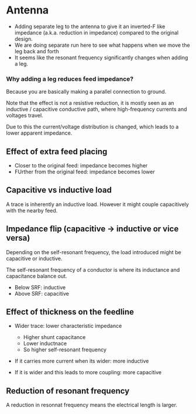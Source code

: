 # Antenna
- Adding separate leg to the antenna to give it an inverted-F like impedance (a.k.a. reduction in impedance) compared to the original design.
- We are doing separate run here to see what happens when we move the leg back and forth
- It seems like the resonant frequency significantly changes when adding a leg.

### Why adding a leg reduces feed impedance?

Because you are basically making a parallel connection to ground.

Note that the effect is not a resistive reduction, it is mostly seen as an inductive / capacitive conductive path, where high-frequency currents and voltages travel.

Due to this the current/voltage distribution is changed, which leads to a lower apparent impedance.

## Effect of extra feed placing
- Closer to the original feed: impedance becomes higher
- FUrther from the original feed: impedance becomes lower

## Capacitive vs inductive load
A trace is inherently an inductive load. However it might couple capacitively with the nearby feed.

## Impedance flip (capacitive -> inductive or vice versa)
Depending on the self-resonant frequency, the load introduced might be capacitive or inductive.

The self-resonant frequency of a conductor is where its inductance and capacitance balance out.
- Below SRF: inductive
- Above SRF: capacitive

## Effect of thickness on the feedline
- Wider trace: lower characteristic impedance
    - Higher shunt capacitance
    - Lower inductnace
    - So higher self-resonant frequency

- If it carries more current when its wider: more inductive

- If it is wider and this leads to more coupling: more capacitive

## Reduction of resonant frequency
A reduction in resonnat frequency means the electrical length is larger.

